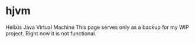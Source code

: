 hjvm
====

Helixis Java Virtual Machine
This page serves only as a backup for my WIP project.
Right now it is not functional.